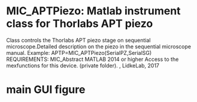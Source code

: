 # MIC_APTPiezo: Matlab instrument class for Thorlabs APT piezo
Class controls the Thorlabs APT piezo stage on sequential
microscope.Detailed description on the piezo in the sequential
microscope manual.
Example: APTP=MIC_APTPiezo(SerialPZ,SerialSG)
REQUIREMENTS:
MIC_Abstract
MATLAB 2014 or higher
Access to the mexfunctions for this device. (private folder).
, LidkeLab, 2017
# main GUI figure
